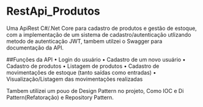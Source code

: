 # RestApi_Produtos

Uma ApiRest C#/.Net Core para cadastro de produtos e gestão de estoque, com a implementação de um sistema de cadastro/autenticação utlizando metodo de autenticação JWT, tambem utilzei o Swagger para documentação da API.

##Funções da API
• Login do usuário
• Cadastro de um novo usuário
• Cadastro de produtos
• Listagem de produtos
• Cadastro de movimentações de estoque (tanto saídas como entradas)
• Visualização/Listagem das movimentações realizadas

Tambem utilizei um pouo de Design Pattern no projeto, Como IOC e Di Pattern(Refatoração) e Repository Pattern.
